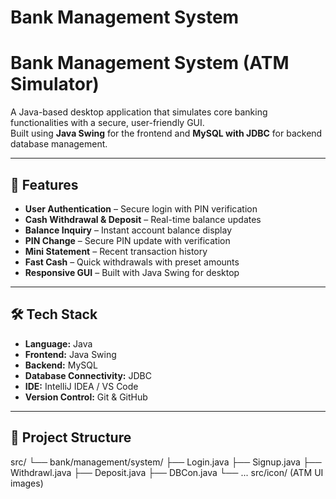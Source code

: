 ﻿# Bank Management System
# Bank Management System (ATM Simulator)

A Java-based desktop application that simulates core banking functionalities with a secure, user-friendly GUI.  
Built using **Java Swing** for the frontend and **MySQL with JDBC** for backend database management.

---

## 🚀 Features
- **User Authentication** – Secure login with PIN verification
- **Cash Withdrawal & Deposit** – Real-time balance updates
- **Balance Inquiry** – Instant account balance display
- **PIN Change** – Secure PIN update with verification
- **Mini Statement** – Recent transaction history
- **Fast Cash** – Quick withdrawals with preset amounts
- **Responsive GUI** – Built with Java Swing for desktop

---

## 🛠 Tech Stack
- **Language:** Java
- **Frontend:** Java Swing
- **Backend:** MySQL
- **Database Connectivity:** JDBC
- **IDE:** IntelliJ IDEA / VS Code
- **Version Control:** Git & GitHub

---

## 📂 Project Structure
src/
└── bank/management/system/
├── Login.java
├── Signup.java
├── Withdrawl.java
├── Deposit.java
├── DBCon.java
└── ...
src/icon/ (ATM UI images)
